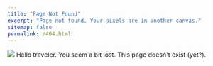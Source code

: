 ```yaml
---
title: "Page Not Found"
excerpt: "Page not found. Your pixels are in another canvas."
sitemap: false
permalink: /404.html
---
```

![](22137301_10214900969424677_3499512091812020800_o.jpg)
Hello traveler. You seem a bit lost. This page doesn't exist (yet?).
